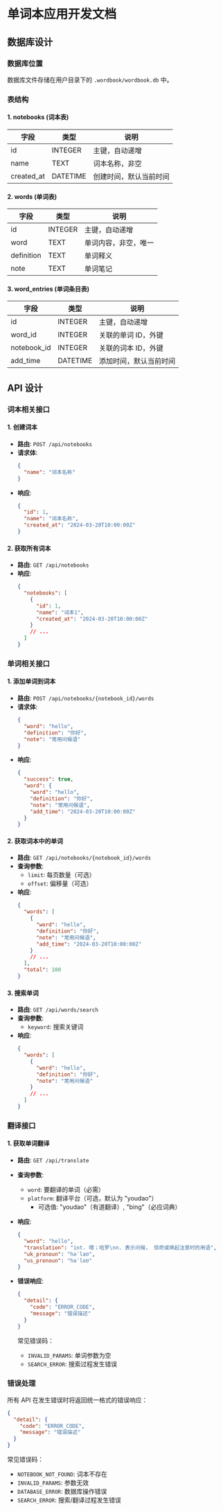 # 单词本应用开发文档

## 数据库设计

### 数据库位置

数据库文件存储在用户目录下的 `.wordbook/wordbook.db` 中。

### 表结构

#### 1. notebooks (词本表)

| 字段       | 类型     | 说明                   |
| ---------- | -------- | ---------------------- |
| id         | INTEGER  | 主键，自动递增         |
| name       | TEXT     | 词本名称，非空         |
| created_at | DATETIME | 创建时间，默认当前时间 |

#### 2. words (单词表)

| 字段       | 类型    | 说明                 |
| ---------- | ------- | -------------------- |
| id         | INTEGER | 主键，自动递增       |
| word       | TEXT    | 单词内容，非空，唯一 |
| definition | TEXT    | 单词释义             |
| note       | TEXT    | 单词笔记             |

#### 3. word_entries (单词条目表)

| 字段        | 类型     | 说明                   |
| ----------- | -------- | ---------------------- |
| id          | INTEGER  | 主键，自动递增         |
| word_id     | INTEGER  | 关联的单词 ID，外键    |
| notebook_id | INTEGER  | 关联的词本 ID，外键    |
| add_time    | DATETIME | 添加时间，默认当前时间 |

## API 设计

### 词本相关接口

#### 1. 创建词本

- **路由**: `POST /api/notebooks`
- **请求体**:
  ```json
  {
    "name": "词本名称"
  }
  ```
- **响应**:
  ```json
  {
    "id": 1,
    "name": "词本名称",
    "created_at": "2024-03-20T10:00:00Z"
  }
  ```

#### 2. 获取所有词本

- **路由**: `GET /api/notebooks`
- **响应**:
  ```json
  {
    "notebooks": [
      {
        "id": 1,
        "name": "词本1",
        "created_at": "2024-03-20T10:00:00Z"
      }
      // ...
    ]
  }
  ```

### 单词相关接口

#### 1. 添加单词到词本

- **路由**: `POST /api/notebooks/{notebook_id}/words`
- **请求体**:
  ```json
  {
    "word": "hello",
    "definition": "你好",
    "note": "常用问候语"
  }
  ```
- **响应**:
  ```json
  {
    "success": true,
    "word": {
      "word": "hello",
      "definition": "你好",
      "note": "常用问候语",
      "add_time": "2024-03-20T10:00:00Z"
    }
  }
  ```

#### 2. 获取词本中的单词

- **路由**: `GET /api/notebooks/{notebook_id}/words`
- **查询参数**:
  - `limit`: 每页数量（可选）
  - `offset`: 偏移量（可选）
- **响应**:
  ```json
  {
    "words": [
      {
        "word": "hello",
        "definition": "你好",
        "note": "常用问候语",
        "add_time": "2024-03-20T10:00:00Z"
      }
      // ...
    ],
    "total": 100
  }
  ```

#### 3. 搜索单词

- **路由**: `GET /api/words/search`
- **查询参数**:
  - `keyword`: 搜索关键词
- **响应**:
  ```json
  {
    "words": [
      {
        "word": "hello",
        "definition": "你好",
        "note": "常用问候语"
      }
      // ...
    ]
  }
  ```

### 翻译接口

#### 1. 获取单词翻译

- **路由**: `GET /api/translate`
- **查询参数**:
  - `word`: 要翻译的单词（必需）
  - `platform`: 翻译平台（可选，默认为 "youdao"）
    - 可选值: "youdao"（有道翻译）, "bing"（必应词典）
- **响应**:
  ```json
  {
    "word": "hello",
    "translation": "int. 喂；哈罗\nn. 表示问候， 惊奇或唤起注意时的用语",
    "uk_pronoun": "həˈləʊ",
    "us_pronoun": "həˈloʊ"
  }
  ```
- **错误响应**:

  ```json
  {
    "detail": {
      "code": "ERROR_CODE",
      "message": "错误描述"
    }
  }
  ```

  常见错误码：

  - `INVALID_PARAMS`: 单词参数为空
  - `SEARCH_ERROR`: 搜索过程发生错误

### 错误处理

所有 API 在发生错误时将返回统一格式的错误响应：

```json
{
  "detail": {
    "code": "ERROR_CODE",
    "message": "错误描述"
  }
}
```

常见错误码：

- `NOTEBOOK_NOT_FOUND`: 词本不存在
- `INVALID_PARAMS`: 参数无效
- `DATABASE_ERROR`: 数据库操作错误
- `SEARCH_ERROR`: 搜索/翻译过程发生错误
